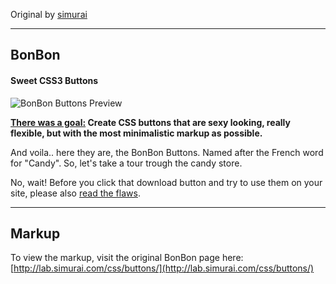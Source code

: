 Original by [simurai](http://lab.simurai.com/css/buttons/ "BonBon buttons homepage")

----

## BonBon ##
#### Sweet CSS3 Buttons ####

![BonBon Buttons Preview](compass-bonbon_buttons/blob/master/preview.png "BonBon Buttons Preview")

**[There was a goal:](http://twitter.com/simurai/status/21675061641) Create CSS buttons that are sexy looking, really flexible, but with the most minimalistic markup as possible.**

And voila.. here they are, the BonBon Buttons. Named after the French word for "Candy". So, let's take a tour trough the candy store.

No, wait! Before you click that download button and try to use them on your site, please also [read the flaws](http://lab.simurai.com/css/buttons/#flaws).

----

## Markup ##

To view the markup, visit the original BonBon page here: [http://lab.simurai.com/css/buttons/](http://lab.simurai.com/css/buttons/)